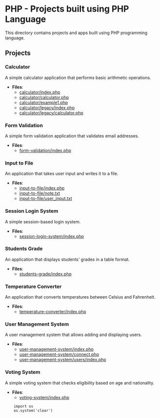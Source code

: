 # PHP - Projects built using PHP Language

This directory contains projects and apps built using PHP programming language.

## Projects

### Calculator
A simple calculator application that performs basic arithmetic operations.

- **Files**: 
  - [calculator/index.php](calculator/index.php)
  - [calculator/calculator.php](calculator/calculator.php)
  - [calculator/example1.php](calculator/example1.php)
  - [calculator/legacy/index.php](calculator/legacy/index.php)
  - [calculator/legacy/calculator.php](calculator/legacy/calculator.php)

### Form Validation
A simple form validation application that validates email addresses.

- **Files**: 
  - [form-validation/index.php](form-validation/index.php)

### Input to File
An application that takes user input and writes it to a file.

- **Files**: 
  - [input-to-file/index.php](input-to-file/index.php)
  - [input-to-file/note.txt](input-to-file/note.txt)
  - [input-to-file/user_input.txt](input-to-file/user_input.txt)

### Session Login System
A simple session-based login system.

- **Files**: 
  - [session-login-system/index.php](session-login-system/index.php)

### Students Grade
An application that displays students' grades in a table format.

- **Files**: 
  - [students-grade/index.php](students-grade/index.php)

### Temperature Converter
An application that converts temperatures between Celsius and Fahrenheit.

- **Files**: 
  - [temperature-converter/index.php](temperature-converter/index.php)

### User Management System
A user management system that allows adding and displaying users.

- **Files**: 
  - [user-management-system/index.php](user-management-system/index.php)
  - [user-management-system/connect.php](user-management-system/connect.php)
  - [user-management-system/users/index.php](user-management-system/users/index.php)

### Voting System
A simple voting system that checks eligibility based on age and nationality.

- **Files**: 
  - [voting-system/index.php](voting-system/index.php)


```
    import os
    os.system('clear')
```